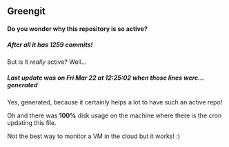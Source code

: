 ## Greengit

#### Do you wonder why this repository is so active?

##### After all it has 1259 commits!

But is it *really* active? Well...

##### Last update was on Fri Mar 22 at 12:25:02 when those lines were... generated

Yes, generated, because it certainly helps a lot to have such an active repo!

Oh and there was **100%** disk usage on the machine
where there is the cron updating this file.

Not the best way to monitor a VM in the cloud but it works! :)
